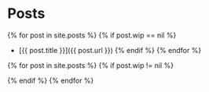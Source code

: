 Posts
=====

{% for post in site.posts %}
  {% if post.wip == nil  %}
* [{{ post.title }}]({{ post.url }})
  {% endif %}
{% endfor %}

{% for post in site.posts %}
  {% if post.wip != nil  %}
<!-- {{ post.url }} -->
  {% endif %}
{% endfor %}
